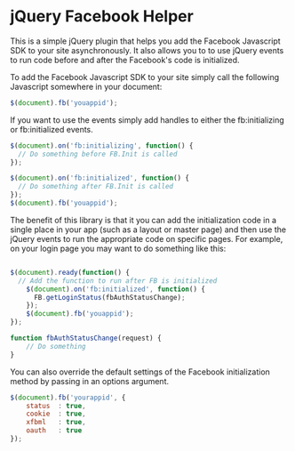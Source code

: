 # jQuery Facebook Helper

This is a simple jQuery plugin that helps you add the Facebook Javascript SDK to your site asynchronously. It also allows you to to use jQuery events to run code before and after the Facebook's code is initialized.

To add the Facebook Javascript SDK to your site simply call the following Javascript somewhere in your document:

```javascript
$(document).fb('youappid');
```

If you want to use the events simply add handles to either the fb:initializing or fb:initialized events.

```javascript
$(document).on('fb:initializing', function() { 
  // Do something before FB.Init is called
});

$(document).on('fb:initialized', function() {
  // Do something after FB.Init is called
});
$(document).fb('youappid');
```

The benefit of this library is that it you can add the initialization code in a single place in your app (such as a layout or master page) and then use the jQuery events to run the appropriate code on specific pages. For example, on your login page you may want to do something like this:

```javascript

$(document).ready(function() {
  // Add the function to run after FB is initialized
	$(document).on('fb:initialized', function() {
	  FB.getLoginStatus(fbAuthStatusChange);
	});
	$(document).fb('youappid');
});

function fbAuthStatusChange(request) {
	// Do something
}
```

You can also override the default settings of the Facebook initialization method by passing in an options argument.

```javascript
$(document).fb('yourappid', {
	status  : true, 
	cookie  : true,
	xfbml   : true,
	oauth   : true
});

